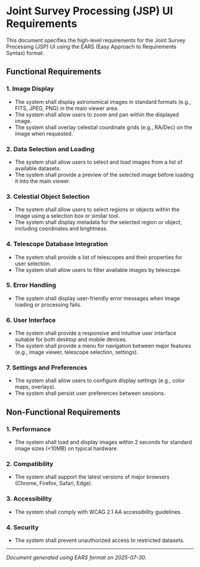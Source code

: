 # Joint Survey Processing (JSP) UI Requirements

This document specifies the high-level requirements for the Joint Survey Processing (JSP) UI using the EARS (Easy Approach to Requirements Syntax) format.

## Functional Requirements

### 1. Image Display

- The system shall display astronomical images in standard formats (e.g., FITS, JPEG, PNG) in the main viewer area.
- The system shall allow users to zoom and pan within the displayed image.
- The system shall overlay celestial coordinate grids (e.g., RA/Dec) on the image when requested.


### 2. Data Selection and Loading

- The system shall allow users to select and load images from a list of available datasets.
- The system shall provide a preview of the selected image before loading it into the main viewer.


### 3. Celestial Object Selection

- The system shall allow users to select regions or objects within the image using a selection box or similar tool.
- The system shall display metadata for the selected region or object, including coordinates and brightness.


### 4. Telescope Database Integration

- The system shall provide a list of telescopes and their properties for user selection.
- The system shall allow users to filter available images by telescope.


### 5. Error Handling

- The system shall display user-friendly error messages when image loading or processing fails.


### 6. User Interface

- The system shall provide a responsive and intuitive user interface suitable for both desktop and mobile devices.
- The system shall provide a menu for navigation between major features (e.g., image viewer, telescope selection, settings).


### 7. Settings and Preferences

- The system shall allow users to configure display settings (e.g., color maps, overlays).
- The system shall persist user preferences between sessions.


## Non-Functional Requirements

### 1. Performance

- The system shall load and display images within 2 seconds for standard image sizes (<10MB) on typical hardware.


### 2. Compatibility

- The system shall support the latest versions of major browsers (Chrome, Firefox, Safari, Edge).


### 3. Accessibility

- The system shall comply with WCAG 2.1 AA accessibility guidelines.


### 4. Security

- The system shall prevent unauthorized access to restricted datasets.


---

*Document generated using EARS format on 2025-07-30.*
